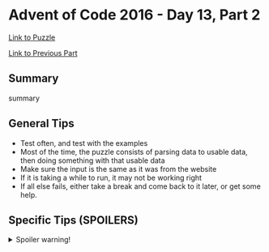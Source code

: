 # Advent of Code 2016 - Day 13, Part 2

[Link to Puzzle](https://adventofcode.com/2016/day/13#part2)

[Link to Previous Part](https://github.com/CodingAP/unofficial-aoc-syllabus/blob/main/years/2016/day13/part1.md)

## Summary
summary

## General Tips
- Test often, and test with the examples
- Most of the time, the puzzle consists of parsing data to usable data, then doing something with that usable data
- Make sure the input is the same as it was from the website
- If it is taking a while to run, it may not be working right
- If all else fails, either take a break and come back to it later, or get some help.

## Specific Tips (SPOILERS)
<details> <summary>Spoiler warning!</summary>

specific tips

</details>